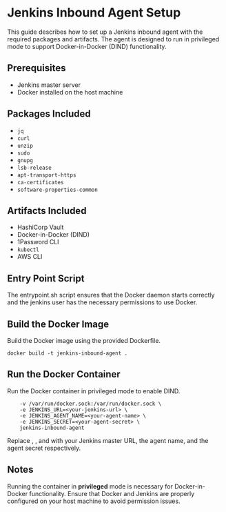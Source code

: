 # Jenkins Inbound Agent Setup

This guide describes how to set up a Jenkins inbound agent with the required packages and artifacts. The agent is designed to run in privileged mode to support Docker-in-Docker (DIND) functionality.

## Prerequisites

- Jenkins master server
- Docker installed on the host machine

## Packages Included

- `jq`
- `curl`
- `unzip`
- `sudo`
- `gnupg`
- `lsb-release`
- `apt-transport-https`
- `ca-certificates`
- `software-properties-common`

## Artifacts Included

- HashiCorp Vault
- Docker-in-Docker (DIND)
- 1Password CLI
- `kubectl`
- AWS CLI



## Entry Point Script
The entrypoint.sh script ensures that the Docker daemon starts correctly and the jenkins user has the necessary permissions to use Docker.

## Build the Docker Image
Build the Docker image using the provided Dockerfile.

```docker build -t jenkins-inbound-agent .```


## Run the Docker Container
Run the Docker container in privileged mode to enable DIND.
```docker run -d --name jenkins-agent --privileged \
    -v /var/run/docker.sock:/var/run/docker.sock \
    -e JENKINS_URL=<your-jenkins-url> \
    -e JENKINS_AGENT_NAME=<your-agent-name> \
    -e JENKINS_SECRET=<your-agent-secret> \
    jenkins-inbound-agent
```

Replace <your-jenkins-url>, <your-agent-name>, and <your-agent-secret> with your Jenkins master URL, the agent name, and the agent secret respectively.

## Notes
Running the container in **privileged** mode is necessary for Docker-in-Docker functionality.
Ensure that Docker and Jenkins are properly configured on your host machine to avoid permission issues.

